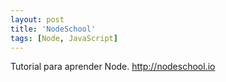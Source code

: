 ```yaml
---
layout: post
title: 'NodeSchool'
tags: [Node, JavaScript]
---
```


Tutorial para aprender Node.
<http://nodeschool.io>
